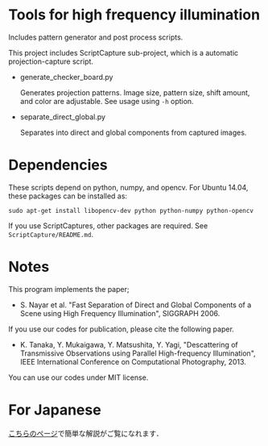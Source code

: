 # Tools for high frequency illumination
Includes pattern generator and post process scripts.

This project includes ScriptCapture sub-project, which is a automatic projection-capture script.

* generate_checker_board.py

  Generates projection patterns.
  Image size, pattern size, shift amount, and color are adjustable. See usage using ```-h``` option.

* separate_direct_global.py

  Separates into direct and global components from captured images.


# Dependencies
These scripts depend on python, numpy, and opencv.
For Ubuntu 14.04, these packages can be installed as:
```
sudo apt-get install libopencv-dev python python-numpy python-opencv
```
If you use ScriptCaptures, other packages are required. See ```ScriptCapture/README.md```.

# Notes
This program implements the paper;

* S. Nayar et al. "Fast Separation of Direct and Global Components of a Scene using High Frequency Illumination", SIGGRAPH 2006.

If you use our codes for publication, please cite the following paper.

* K. Tanaka, Y. Mukaigawa, Y. Matsushita, Y. Yagi, "Descattering of Transmissive Observations using Parallel High-frequency Illumination", IEEE International Conference on Computational Photography, 2013.

You can use our codes under MIT license.

# For Japanese
[こちらのページ](http://www.am.sanken.osaka-u.ac.jp/~tanaka/projects/phfi-jp.html)で簡単な解説がご覧になれます．
